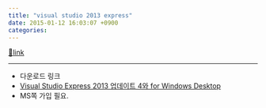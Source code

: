 ```yaml
---
title: "visual studio 2013 express"
date: 2015-01-12 16:03:07 +0900
categories: 
---
```

[🔗link](http://www.mins01.com/mh/tech/read/922)
***


- 다운로드 링크
- [Visual Studio Express 2013 업데이트 4와 for Windows Desktop](http://www.visualstudio.com/downloads/download-visual-studio-vs#d-express-windows-desktop "Visual Studio Express 2013 업데이트 4와 for Windows Desktop")
- MS쪽 가입 필요.



